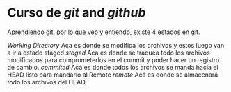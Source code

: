 # Curso de _git_ and _github_ 

Aprendiendo git, por lo que veo y entiendo, existe 4 estados en git.

_Working_ _Directory_ Aca es donde se modifica los archivos y estos luego van a ir a estado staged
_staged_ Aca es donde se traquea todo los archivos modificados para comprometerlos en el commit y poder hacer un registro de cambio.
_commited_ Acá es donde todos los archivos se manda hacia el HEAD listo para mandarlo al Remote
_remote_ Acá es donde se almacenará todo los archivos del HEAD